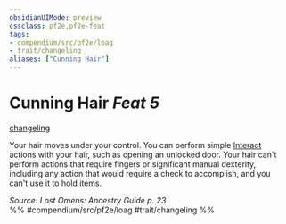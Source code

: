 ```yaml
---
obsidianUIMode: preview
cssclass: pf2e,pf2e-feat
tags:
- compendium/src/pf2e/loag
- trait/changeling
aliases: ["Cunning Hair"]
---
```

# Cunning Hair  *Feat 5*  
[changeling](rules/traits/changeling-b1.md "Changeling Ancestry & Heritage Trait")  


Your hair moves under your control. You can perform simple [Interact](rules/actions/interact.md) actions with your hair, such as opening an unlocked door. Your hair can't perform actions that require fingers or significant manual dexterity, including any action that would require a check to accomplish, and you can't use it to hold items.

*Source: Lost Omens: Ancestry Guide p. 23*  
%% #compendium/src/pf2e/loag #trait/changeling %%